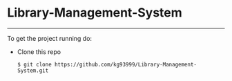 # Library-Management-System

---

To get the project running do:

- Clone this repo
    ```shell
    $ git clone https://github.com/kg93999/Library-Management-System.git
    ```
